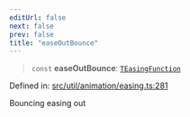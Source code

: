 ```yaml
---
editUrl: false
next: false
prev: false
title: "easeOutBounce"
---
```


> `const` **easeOutBounce**: [`TEasingFunction`](/api/fabric/namespaces/util/type-aliases/teasingfunction/)

Defined in: [src/util/animation/easing.ts:281](https://github.com/fabricjs/fabric.js/blob/fea1b29b7495d9634e300bd4bfa43de097745805/src/util/animation/easing.ts#L281)

Bouncing easing out

